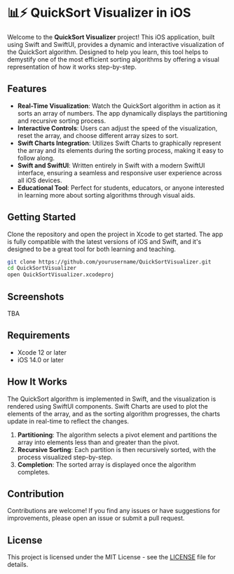 # 📊⚡️ QuickSort Visualizer in iOS

Welcome to the **QuickSort Visualizer** project! This iOS application, built using Swift and SwiftUI, provides a dynamic and interactive visualization of the QuickSort algorithm. Designed to help you learn, this tool helps to demystify one of the most efficient sorting algorithms by offering a visual representation of how it works step-by-step.

## Features

- **Real-Time Visualization**: Watch the QuickSort algorithm in action as it sorts an array of numbers. The app dynamically displays the partitioning and recursive sorting process.
- **Interactive Controls**: Users can adjust the speed of the visualization, reset the array, and choose different array sizes to sort.
- **Swift Charts Integration**: Utilizes Swift Charts to graphically represent the array and its elements during the sorting process, making it easy to follow along.
- **Swift and SwiftUI**: Written entirely in Swift with a modern SwiftUI interface, ensuring a seamless and responsive user experience across all iOS devices.
- **Educational Tool**: Perfect for students, educators, or anyone interested in learning more about sorting algorithms through visual aids.

## Getting Started
Clone the repository and open the project in Xcode to get started. The app is fully compatible with the latest versions of iOS and Swift, and it's designed to be a great tool for both learning and teaching.

```bash
git clone https://github.com/yourusername/QuickSortVisualizer.git
cd QuickSortVisualizer
open QuickSortVisualizer.xcodeproj
```


## Screenshots
TBA

## Requirements

- Xcode 12 or later
- iOS 14.0 or later

## How It Works

The QuickSort algorithm is implemented in Swift, and the visualization is rendered using SwiftUI components. Swift Charts are used to plot the elements of the array, and as the sorting algorithm progresses, the charts update in real-time to reflect the changes.

1. **Partitioning**: The algorithm selects a pivot element and partitions the array into elements less than and greater than the pivot.
2. **Recursive Sorting**: Each partition is then recursively sorted, with the process visualized step-by-step.
3. **Completion**: The sorted array is displayed once the algorithm completes.

## Contribution

Contributions are welcome! If you find any issues or have suggestions for improvements, please open an issue or submit a pull request.

## License

This project is licensed under the MIT License - see the [LICENSE](LICENSE) file for details.

